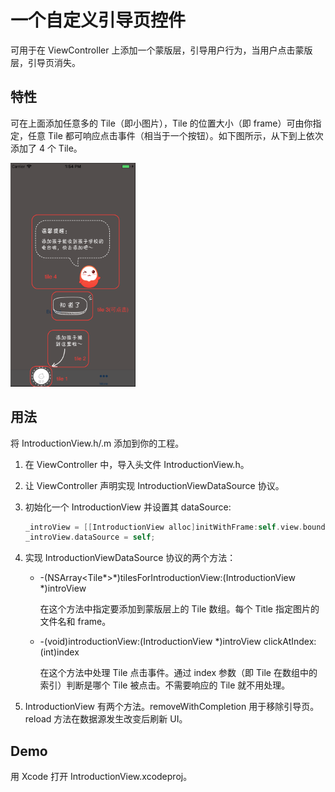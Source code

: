 # 一个自定义引导页控件

可用于在 ViewController 上添加一个蒙版层，引导用户行为，当用户点击蒙版层，引导页消失。

## 特性

可在上面添加任意多的 Tile（即小图片），Tile 的位置大小（即 frame）可由你指定，任意 Tile 都可响应点击事件（相当于一个按钮）。如下图所示，从下到上依次添加了 4 个 Tile。

<img src="1.png" width="200"/>

## 用法

将 IntroductionView.h/.m 添加到你的工程。

1. 在 ViewController 中，导入头文件 IntroductionView.h。
2. 让 ViewController 声明实现 IntroductionViewDataSource 协议。
3. 初始化一个 IntroductionView 并设置其 dataSource:

	```swift
	_introView = [[IntroductionView alloc]initWithFrame:self.view.bounds];
	_introView.dataSource = self;
   ```
   
4. 实现 IntroductionViewDataSource 协议的两个方法：

	* -(NSArray<Tile\*>\*)tilesForIntroductionView:(IntroductionView *)introView
	
		在这个方法中指定要添加到蒙版层上的 Tile 数组。每个 Title 指定图片的文件名和 frame。
	* -(void)introductionView:(IntroductionView *)introView clickAtIndex:(int)index
	
		在这个方法中处理 Tile 点击事件。通过 index 参数（即 Tile 在数组中的索引）判断是哪个 Tile 被点击。不需要响应的 Tile 就不用处理。
		
5. IntroductionView 有两个方法。removeWithCompletion 用于移除引导页。reload 方法在数据源发生改变后刷新 UI。

## Demo

用 Xcode 打开 IntroductionView.xcodeproj。